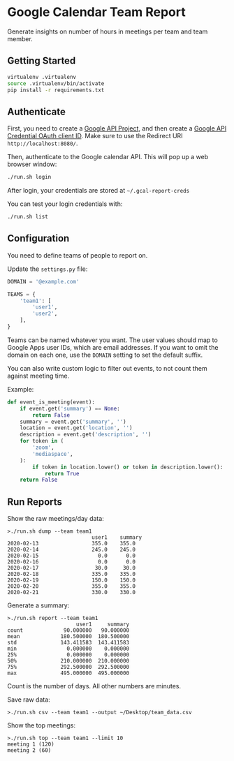 # Google Calendar Team Report

Generate insights on number of hours in meetings per team and team member.

## Getting Started

```bash
virtualenv .virtualenv
source .virtualenv/bin/activate
pip install -r requirements.txt
```

## Authenticate

First, you need to create a [Google API Project](https://console.developers.google.com/project), and then create a [Google API Credential OAuth client ID](https://console.developers.google.com/apis/credentials). Make sure to use the Redirect URI `http://localhost:8080/`.

Then, authenticate to the Google calendar API. This will pop up a web browser window:

```bash
./run.sh login  
```

After login, your credentials are stored at `~/.gcal-report-creds`

You can test your login credentials with:

```bash
./run.sh list
```

## Configuration

You need to define teams of people to report on.

Update the `settings.py` file:

```python
DOMAIN = '@example.com'

TEAMS = {
    'team1': [
        'user1',
        'user2',
    ],
}
```

Teams can be named whatever you want. The user values should map to Google Apps
user IDs, which are email addresses. If you want to omit the domain on each one,
use the `DOMAIN` setting to set the default suffix.

You can also write custom logic to filter out events, to not count them against
meeting time.

Example:

```python
def event_is_meeting(event):
    if event.get('summary') == None:
        return False
    summary = event.get('summary', '')
    location = event.get('location', '')
    description = event.get('description', '')
    for token in (
        'zoom',
        'mediaspace',
    ):    
        if token in location.lower() or token in description.lower():
            return True
    return False
```

## Run Reports

Show the raw meetings/day data:

```
>./run.sh dump --team team1
                           user1    summary
2020-02-13                 355.0    355.0
2020-02-14                 245.0    245.0
2020-02-15                   0.0      0.0
2020-02-16                   0.0      0.0
2020-02-17                  30.0     30.0
2020-02-18                 335.0    335.0
2020-02-19                 150.0    150.0
2020-02-20                 355.0    355.0
2020-02-21                 330.0    330.0
```

Generate a summary:
```
>./run.sh report --team team1
                      user1     summary
count             90.000000   90.000000
mean             180.500000  180.500000
std              143.411583  143.411583
min                0.000000    0.000000
25%                0.000000    0.000000
50%              210.000000  210.000000
75%              292.500000  292.500000
max              495.000000  495.000000
```

Count is the number of days. All other numbers are minutes.

Save raw data:
```
>./run.sh csv --team team1 --output ~/Desktop/team_data.csv
```

Show the top meetings:
```
>./run.sh top --team team1 --limit 10
meeting 1 (120)
meeting 2 (60)
```
